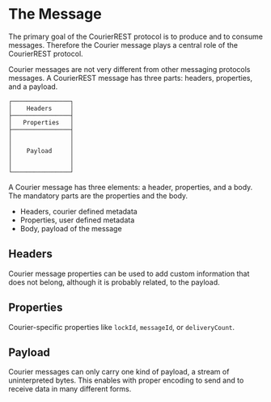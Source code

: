 The Message
======================================

The primary goal of the CourierREST protocol is to produce and to consume messages. Therefore the Courier message plays a central role of the CourierREST protocol.

Courier messages are not very different from other messaging protocols messages. A CourierREST message has three parts: headers, properties, and a payload.

    ┌────────────────┐
    │    Headers     │
    ├────────────────┤
    │   Properties   │
    ├────────────────┤
    │                │
    │                │
    │    Payload     │
    │                │
    │                │
    └────────────────┘

A Courier message has three elements: a header, properties, and a body. The mandatory parts are the properties and the body.

* Headers, courier defined metadata
* Properties, user defined metadata
* Body, payload of the message


Headers
--------------------------------------

Courier message properties can be used to add custom information that does not belong, although it is probably related, to the payload.



Properties
--------------------------------------

Courier-specific properties like `lockId`, `messageId`, or `deliveryCount`.


Payload
--------------------------------------

Courier messages can only carry one kind of payload, a stream of uninterpreted bytes. This enables with proper encoding to send and to receive data in many different forms.

